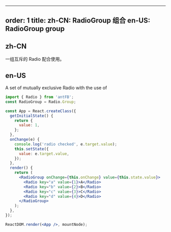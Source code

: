 ---
order: 1
title:
  zh-CN: RadioGroup 组合
  en-US: RadioGroup group
-----------------------

## zh-CN

一组互斥的 Radio 配合使用。

## en-US

A set of mutually exclusive Radio with the use of

```jsx
import { Radio } from 'antFB';
const RadioGroup = Radio.Group;

const App = React.createClass({
  getInitialState() {
    return {
      value: 1,
    };
  },
  onChange(e) {
    console.log('radio checked', e.target.value);
    this.setState({
      value: e.target.value,
    });
  },
  render() {
    return (
      <RadioGroup onChange={this.onChange} value={this.state.value}>
        <Radio key="a" value={1}>A</Radio>
        <Radio key="b" value={2}>B</Radio>
        <Radio key="c" value={3}>C</Radio>
        <Radio key="d" value={4}>D</Radio>
      </RadioGroup>
    );
  },
});

ReactDOM.render(<App />, mountNode);
```
